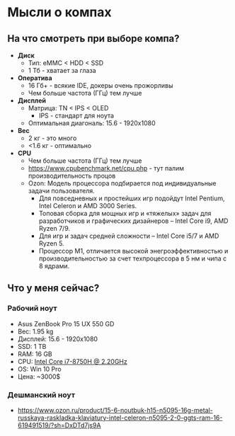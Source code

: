 # Мысли о компах

## На что смотреть при выборе компа?

- **Диск**
    - Тип: eMMC < HDD < SSD
    - 1 Тб - хватает за глаза
- **Оператива**
    - 16 Гб+ - всякие IDE, докеры очень прожорливы
    - Чем больше частота (ГГц) тем лучше
- **Дисплей**
    - Матрица: TN < IPS < OLED
        - IPS - стандарт для ноута
    - Оптимальная диагональ: 15.6 - 1920x1080
- **Вес**
    - 2 кг - это много
    - <1.6 кг - оптимально
- **CPU**
    - Чем больше частота (ГГц) тем лучше
    - <https://www.cpubenchmark.net/cpu.php> - тут палим производительность процов
    - Ozon: Модель процессора подбирается под индивидуальные задачи пользователя.
        - Для повседневных и простейших игр подойдут Intel Pentium, Intel Celeron и AMD 3000 Series.
        - Топовая сборка для мощных игр и «тяжелых» задач для разработчиков и графических дизайнеров – Intel Core i9,
          AMD
          Ryzen 7/9.
        - Для игр и задач средней сложности – Intel Core i5/7 и AMD Ryzen 5.
        - Процессор M1, отличается высокой энегроэффективностью и производительностью за счет техпроцессора в 5 нм и
          чипа с
          8 ядрами.

## Что у меня сейчас?

### Рабочий ноут

- Asus ZenBook Pro 15 UX 550 GD
- Вес: 1.95 kg
- Дисплей: 15.6 - 1920x1080
- SSD: 1 TB
- RAM:  16 GB
- CPU: [Intel Core i7-8750H @ 2.20GHz](https://www.cpubenchmark.net/cpu.php?cpu=Intel+Core+i7-8750H+%40+2.20GHz&id=3237)
- OS: Win 10 Pro
- Цена: ~3000$

### Дешманский ноут

- <https://www.ozon.ru/product/15-6-noutbuk-h15-n5095-16g-metal-russkaya-raskladka-klaviatury-intel-celeron-n5095-2-0-ggts-ram-16-619491519/?sh=DxDTd7js9A>
